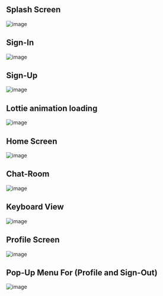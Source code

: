 <h2>Splash Screen</h2>

![image](https://github.com/user-attachments/assets/7ad7bf43-5450-4e24-b6a9-65960bd8cf54)
<h2>Sign-In</h2>

![image](https://github.com/user-attachments/assets/9b77fc24-ea2d-468a-a9e4-35c4f4b88fae)

<h2>Sign-Up</h2>

![image](https://github.com/user-attachments/assets/70a5a852-a14d-4f71-a440-ed52a829c32c)

<h2>Lottie animation loading</h2>

![image](https://github.com/user-attachments/assets/90d9412f-2136-47e5-b5fe-94ee33a7dba9)

<h2>Home Screen</h2>

![image](https://github.com/user-attachments/assets/4c4b165c-945b-4861-8d45-813c8f28e998)

<h2>Chat-Room</h2>

![image](https://github.com/user-attachments/assets/094c5105-d25e-4663-bf4e-0886cf162733)

<h2>Keyboard View</h2>

![image](https://github.com/user-attachments/assets/a646cf13-d2bb-441f-bde1-9e2de3dc7200)

<h2>Profile Screen</h2>

![image](https://github.com/user-attachments/assets/8c17276f-ad19-4613-8db0-aa196a2c49b1)
<h2>Pop-Up Menu For (Profile and Sign-Out)</h2>

![image](https://github.com/user-attachments/assets/79251ea6-86a8-40e3-9fbc-8b42a38fad29)
